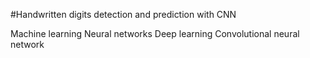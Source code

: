 #Handwritten digits detection and prediction with CNN

Machine learning
Neural networks
Deep learning
Convolutional neural network
